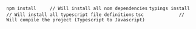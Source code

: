 `npm install     // Will install all nom dependencies`
`typings install // Will install all typescript file definitions`
`tsc             // Will compile the project (Typescript to Javascript)`